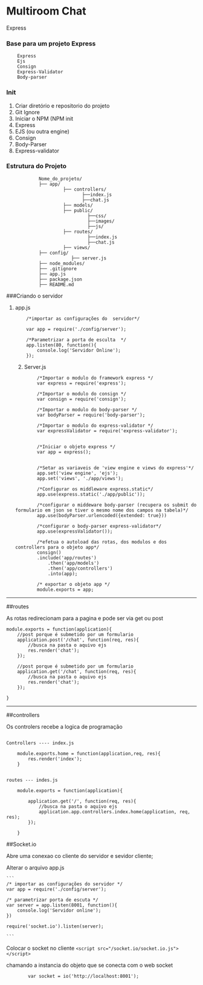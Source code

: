 # Multiroom Chat

Express

### Base para um projeto Express
```
    Express
    Ejs
    Consign 
    Express-Validator
    Body-parser
```

### Init

1) Criar diretório e repositorio do projeto 
2) Git Ignore
3) Iniciar o NPM (NPM init
4) Express
5) EJS (ou outra engine)
6) Consign
7) Body-Parser
8) Express-validator


### Estrutura do Projeto
```
            Nome_do_projeto/
            ├── app/
                     ├── controllers/
                            ├──index.js
                            ├──chat.js
                     ├── models/
                     ├── public/
                              ├──css/
                              ├──images/
                              ├──js/
                     ├── routes/
                              ├──index.js
                              ├──chat.js
                     ├── views/
            ├── config/
                        ├── server.js
            ├── node_modules/
            ├── .gitignore
            ├── app.js
            ├── package.json
            ├── README.md
```

###Criando o servidor

 1) app.js
    
    ```
        /*importar as configurações do  servidor*/

        var app = require('./config/server');

        /*Parametrizar a porta de esculta  */
        app.listen(80, function(){
            console.log('Servidor Online');
        });

    ```

    2) Server.js

    ```
            /*Importar o modulo do framework express */
            var express = require('express');

            /*Importar o modulo do consign */
            var consign = require('consign');

            /*Importar o modulo do body-parser */
            var bodyParser = require('body-parser');

            /*Importar o modulo do express-validator */
            var expressValidator = require('express-validator');


            /*Iniciar o objeto express */
            var app = express();


            /*Setar as variaveis de 'view engine e views do express'*/
            app.set('view engine', 'ejs');
            app.set('views', './app/views');

            /*Configurar os middleware express.static*/
            app.use(express.static('./app/public'));

            /*configurar o middeware body-parser (recupera os submit do formulario em json se tiver o mesmo nome dos campos na tabela)*/
            app.use(bodyParser.urlencoded({extended: true}))

            /*configurar o body-parser express-validator*/
            app.use(expressValidator());

            /*efetua o autoload das rotas, dos modulos e dos controllers para o objeto app*/
            consign()
            .include('app/routes')
                .then('app/models')
                .then('app/controllers')
                .into(app);

            /* exportar o objeto app */
            module.exports = app;
    ```
---------------------------------------------------


##routes


As rotas redirecionam para a pagina e pode ser via get ou post

```
module.exports = function(application){
    //post porque é submetido por um formulario
    application.post('/chat', function(req, res){
        //busca na pasta o aquivo ejs
        res.render('chat');
    });

    //post porque é submetido por um formulario
    application.get('/chat', function(req, res){
        //busca na pasta o aquivo ejs
        res.render('chat');
    });

}

```
----------------------------------------------
##controllers


Os controlers recebe a logica de programação


```

Controllers ---- index.js

    module.exports.home = function(application,req, res){
        res.render('index');
    }


routes --- indes.js

    module.exports = function(application){

        application.get('/', function(req, res){
            //busca na pasta o aquivo ejs
            application.app.controllers.index.home(application, req, res);
        });

    }
```

##Socket.io

Abre uma conexao co cliente do servidor e sevidor cliente;


Alterar o arquivo app.js

    ```
    /* importar as configurações do servidor */
    var app = require('./config/server');

    /* parametrizar porta de escuta */
    var server = app.listen(8001, function(){
        console.log('Servidor online');
    })

    require('socket.io').listen(server);

    ```

Colocar o socket no cliente 
    ```
					<script src="/socket.io/socket.io.js"></script>
    ```

chamando a instancia do objeto que se conecta com o web socket

```
        var socket = io('http://localhost:8001');
```



